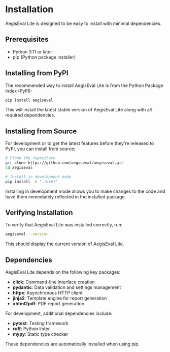 # Installation

AegisEval Lite is designed to be easy to install with minimal dependencies.

## Prerequisites

- Python 3.11 or later
- pip (Python package installer)

## Installing from PyPI

The recommended way to install AegisEval Lite is from the Python Package Index (PyPI):

```bash
pip install aegiseval
```

This will install the latest stable version of AegisEval Lite along with all required dependencies.

## Installing from Source

For development or to get the latest features before they're released to PyPI, you can install from source:

```bash
# Clone the repository
git clone https://github.com/aegiseval/aegiseval.git
cd aegiseval

# Install in development mode
pip install -e ".[dev]"
```

Installing in development mode allows you to make changes to the code and have them immediately reflected in the installed package.

## Verifying Installation

To verify that AegisEval Lite was installed correctly, run:

```bash
aegiseval --version
```

This should display the current version of AegisEval Lite.

## Dependencies

AegisEval Lite depends on the following key packages:

- **click**: Command-line interface creation
- **pydantic**: Data validation and settings management
- **httpx**: Asynchronous HTTP client
- **jinja2**: Template engine for report generation
- **xhtml2pdf**: PDF report generation

For development, additional dependencies include:

- **pytest**: Testing framework
- **ruff**: Python linter
- **mypy**: Static type checker

These dependencies are automatically installed when using pip. 